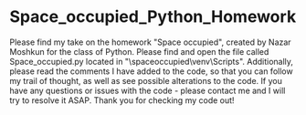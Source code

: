 # Space_occupied_Python_Homework
Please find my take on the homework "Space occupied", created by Nazar Moshkun for the class of Python.
Please find and open the file called Space_occupied.py located in "\spaceoccupied\venv\Scripts". 
Additionally, please read the comments I have added to the code, so that you can follow my trail of thought, as well as see possible alterations to the code.
If you have any questions or issues with the code - please contact me and I will try to resolve it ASAP.
Thank you for checking my code out!
